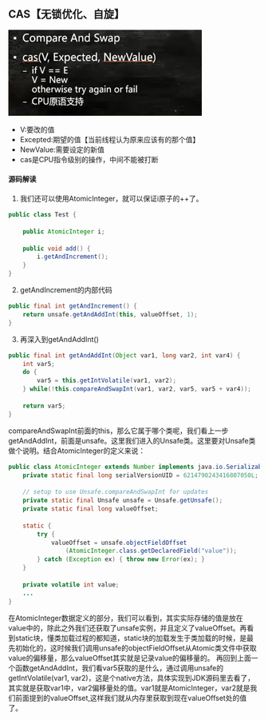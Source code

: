 ## CAS【无锁优化、自旋】
![multithreading-cas比较实现原理.jpg](../resource/multithreading/multithreading-cas比较实现原理.jpg)
* V:要改的值
* Excepted:期望的值【当前线程认为原来应该有的那个值】
* NewValue:需要设定的新值
* cas是CPU指令级别的操作，中间不能被打断

#### 源码解读
1. 我们还可以使用AtomicInteger，就可以保证i原子的++了。
```java
public class Test {

    public AtomicInteger i;

    public void add() {
        i.getAndIncrement();
    }
}
```
2. getAndIncrement的内部代码
```java
public final int getAndIncrement() {
    return unsafe.getAndAddInt(this, valueOffset, 1);
}
```
3. 再深入到getAndAddInt()
```java
public final int getAndAddInt(Object var1, long var2, int var4) {
    int var5;
    do {
        var5 = this.getIntVolatile(var1, var2);
    } while(!this.compareAndSwapInt(var1, var2, var5, var5 + var4));

    return var5;
}
```
compareAndSwapInt前面的this，那么它属于哪个类呢，我们看上一步getAndAddInt，前面是unsafe。这里我们进入的Unsafe类。这里要对Unsafe类做个说明。结合AtomicInteger的定义来说：
```java
public class AtomicInteger extends Number implements java.io.Serializable {
    private static final long serialVersionUID = 6214790243416807050L;
    
    // setup to use Unsafe.compareAndSwapInt for updates
    private static final Unsafe unsafe = Unsafe.getUnsafe();
    private static final long valueOffset;
    
    static {
        try {
            valueOffset = unsafe.objectFieldOffset
                (AtomicInteger.class.getDeclaredField("value"));
        } catch (Exception ex) { throw new Error(ex); }
    }
    
    private volatile int value;
    ...
}
```
在AtomicInteger数据定义的部分，我们可以看到，其实实际存储的值是放在value中的，除此之外我们还获取了unsafe实例，并且定义了valueOffset。再看到static块，懂类加载过程的都知道，static块的加载发生于类加载的时候，是最先初始化的，这时候我们调用unsafe的objectFieldOffset从Atomic类文件中获取value的偏移量，那么valueOffset其实就是记录value的偏移量的。
再回到上面一个函数getAndAddInt，我们看var5获取的是什么，通过调用unsafe的getIntVolatile(var1, var2)，这是个native方法，具体实现到JDK源码里去看了，其实就是获取var1中，var2偏移量处的值。var1就是AtomicInteger，var2就是我们前面提到的valueOffset,这样我们就从内存里获取到现在valueOffset处的值了。